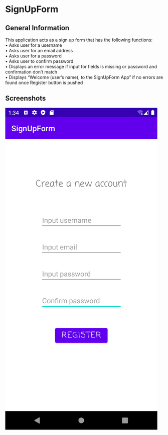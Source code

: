 # SignUpForm

## General Information 
This application acts as a sign up form that has the following functions: \
•	Asks user for a username \
•	Asks user for an email address \
•	Asks user for a password \
•	Asks user to confirm password \
•	Displays an error message if input for fields is missing or password and confirmation don’t match  \
•	Displays “Welcome (user’s name), to the SignUpForm App” if no errors are found once Register button is pushed

## Screenshots
![signupform](https://github.com/Yasminepw/SignUpForm/blob/39df4109b5bcf218696554da575fb22f35bef6fa/Screenshot_1632332050.png)
